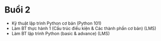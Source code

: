 # Buổi 2
* Kỹ thuật lập trình Python cơ bản (Python 101)
* Làm BT thực hành 1 (Cấu trúc điều kiện & Các thành phần cơ bản) (LMS)
* Làm BT lập trình Python (basic & advance) (LMS)
